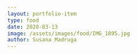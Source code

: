 ```yaml
---
layout: portfolio-item
type: food
date: 2020-03-13
image: /assets/images/food/IMG_1895.jpg
author: Susana Madruga
---
```


